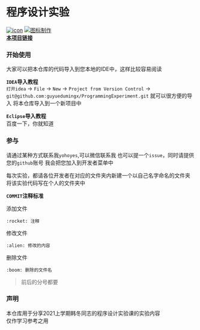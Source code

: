 # 程序设计实验  
[![icon](https://img.shields.io/badge/%E6%95%B0%E6%8D%AE%E7%BB%93%E6%9E%84-DataStruct-informational)](https://github.com/guyuedumingx/DataStruct)
[![图标制作](https://img.shields.io/badge/%E5%9B%BE%E6%A0%87%E5%88%B6%E4%BD%9C-shields-orange)](https://shields.io/h)  
**[本项目链接](https://github.com/guyuedumingx/ProgrammingExperiment)**

### 开始使用  
大家可以把本仓库的代码导入到您本地的IDE中，这样比较容易阅读  

**`IDEA`导入教程**  
`打开idea` -> `File` -> `New` -> `Project from Version Control` ->
`git@github.com:guyuedumingx/ProgrammingExperiment.git` 就可以很方便的导入
将本仓库导入到一个新项目中  

**`Eclipse`导入教程**  
百度一下，你就知道  

### 参与  
请通过某种方式联系我`yohoyes`,可以微信联系我
也可以提一个`issue`，同时请提供您的`github`账号
我会把您加入到开发者菜单中  

每次实验，都请各位开发者在对应的文件夹内新建一个以自己名字命名的文件夹
将该实验代码写在个人的文件夹中  

**`COMMIT`注释标准**  

添加文件  
```
:rocket: 注释
```

修改文件  
```
:alien: 修改的内容
```

删除文件  
``` 
:boom: 删除的文件名
```

> 前后的分号都要  


### 声明  
本仓库用于分享2021上学期韩冬同志的程序设计实验课的实验内容  
仅作学习参考之用   


